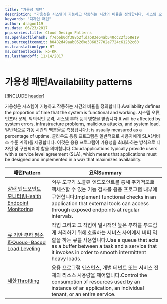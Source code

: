 ```yaml
---
title: "가용성 패턴"
description: "가용성은 시스템이 기능하고 작동하는 시간의 비율을 정의합니다. 시스템 오류, 인프라 문제, 악의적인 공격, 시스템 부하 등의 영향을 받습니다. 일반적으로 가동 시간의 백분율로 측정됩니다. 클라우드 응용 프로그램은 일반적으로 사용자에게 SLA(서비스 수준 계약)를 제공합니다. 이것은 응용 프로그램이 가용성을 최대화하는 방식으로 디자인 및 구현되어야 함을 의미합니다."
keywords: "디자인 패턴"
author: dragon119
ms.date: 06/23/2017
pnp.series.title: Cloud Design Patterns
ms.openlocfilehash: f7eb6b0df388b2f1dab83e64ab540cc22f368e19
ms.sourcegitcommit: b0482d49aab0526be386837702e7724c61232c60
ms.translationtype: HT
ms.contentlocale: ko-KR
ms.lasthandoff: 11/14/2017
---
```

# <a name="availability-patterns"></a><span data-ttu-id="eb708-107">가용성 패턴</span><span class="sxs-lookup"><span data-stu-id="eb708-107">Availability patterns</span></span>

[!INCLUDE [header](../../_includes/header.md)]

<span data-ttu-id="eb708-108">가용성은 시스템이 기능하고 작동하는 시간의 비율을 정의합니다.</span><span class="sxs-lookup"><span data-stu-id="eb708-108">Availability defines the proportion of time that the system is functional and working.</span></span> <span data-ttu-id="eb708-109">시스템 오류, 인프라 문제, 악의적인 공격, 시스템 부하 등의 영향을 받습니다.</span><span class="sxs-lookup"><span data-stu-id="eb708-109">It will be affected by system errors, infrastructure problems, malicious attacks, and system load.</span></span> <span data-ttu-id="eb708-110">일반적으로 가동 시간의 백분율로 측정됩니다.</span><span class="sxs-lookup"><span data-stu-id="eb708-110">It is usually measured as a percentage of uptime.</span></span> <span data-ttu-id="eb708-111">클라우드 응용 프로그램은 일반적으로 사용자에게 SLA(서비스 수준 계약)를 제공합니다. 이것은 응용 프로그램이 가용성을 최대화하는 방식으로 디자인 및 구현되어야 함을 의미합니다.</span><span class="sxs-lookup"><span data-stu-id="eb708-111">Cloud applications typically provide users with a service level agreement (SLA), which means that applications must be designed and implemented in a way that maximizes availability.</span></span>

| <span data-ttu-id="eb708-112">패턴</span><span class="sxs-lookup"><span data-stu-id="eb708-112">Pattern</span></span> | <span data-ttu-id="eb708-113">요약</span><span class="sxs-lookup"><span data-stu-id="eb708-113">Summary</span></span> |
| ------- | ------- |
| [<span data-ttu-id="eb708-114">상태 엔드포인트 모니터링</span><span class="sxs-lookup"><span data-stu-id="eb708-114">Health Endpoint Monitoring</span></span>](../health-endpoint-monitoring.md) | <span data-ttu-id="eb708-115">외부 도구가 노출된 엔드포인트를 통해 주기적으로 액세스할 수 있는 기능 검사를 응용 프로그램 내부에 구현합니다.</span><span class="sxs-lookup"><span data-stu-id="eb708-115">Implement functional checks in an application that external tools can access through exposed endpoints at regular intervals.</span></span> |
| [<span data-ttu-id="eb708-116">큐 기반 부하 평준화</span><span class="sxs-lookup"><span data-stu-id="eb708-116">Queue-Based Load Leveling</span></span>](../queue-based-load-leveling.md) | <span data-ttu-id="eb708-117">작업 그리고 그 작업이 일시적인 높은 부하를 부드럽게 처리하기 위해 호출하는 서비스 사이에서 버퍼 역할을 하는 큐를 사용합니다.</span><span class="sxs-lookup"><span data-stu-id="eb708-117">Use a queue that acts as a buffer between a task and a service that it invokes in order to smooth intermittent heavy loads.</span></span> |
| [<span data-ttu-id="eb708-118">제한</span><span class="sxs-lookup"><span data-stu-id="eb708-118">Throttling</span></span>](../throttling.md) | <span data-ttu-id="eb708-119">응용 프로그램 인스턴스, 개별 테넌트 또는 서비스 전체의 리소스 사용량을 제어합니다.</span><span class="sxs-lookup"><span data-stu-id="eb708-119">Control the consumption of resources used by an instance of an application, an individual tenant, or an entire service.</span></span> |